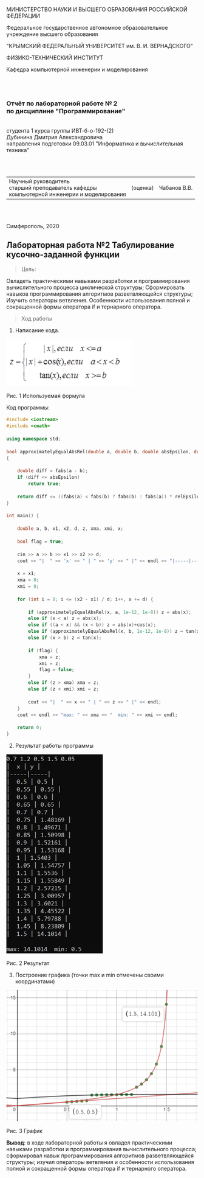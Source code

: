 МИНИСТЕРСТВО НАУКИ  И ВЫСШЕГО ОБРАЗОВАНИЯ РОССИЙСКОЙ ФЕДЕРАЦИИ			

Федеральное государственное автономное образовательное учреждение высшего образования  

"КРЫМСКИЙ ФЕДЕРАЛЬНЫЙ УНИВЕРСИТЕТ им. В. И. ВЕРНАДСКОГО"  

ФИЗИКО-ТЕХНИЧЕСКИЙ ИНСТИТУТ  

Кафедра компьютерной инженерии и моделирования

<br><br/>

### Отчёт по лабораторной работе № 2 <br/> по дисциплине "Программирование"

<br/>
студента 1 курса группы ИВТ-б-о-192-(2)<br/>
Дубинина Дмитрия Александровича<br/>
направления подготовки 09.03.01 "Информатика и вычислительная техника"  
<br/>

<br/><br/>
<table>
<tr><td>Научный руководитель<br/> старший преподаватель кафедры<br/> компьютерной инженерии и моделирования</td>
<td>(оценка)</td>
<td>Чабанов В.В.</td>
</tr>
</table>
<br/><br/>


Симферополь, 2020

## Лабораторная работа №2 Табулирование кусочно-заданной функции
>Цель:

Овладеть практическими навыками разработки и программирования вычислительного процесса циклической структуры;
Сформировать навыков программирования алгоритмов разветвляющейся структуры;
Изучить операторы ветвления. Особенности использования полной и сокращенной формы оператора if и тернарного оператора.


>Ход работы

1. Написание кода.

![](Рис/4.png)

Рис. 1 Используемая формула

Код программы:

```C++
#include <iostream>
#include <cmath>

using namespace std;

bool approximatelyEqualAbsRel(double a, double b, double absEpsilon, double relEpsilon)
{

	double diff = fabs(a - b);
	if (diff <= absEpsilon)
		return true;

	return diff <= ((fabs(a) < fabs(b) ? fabs(b) : fabs(a)) * relEpsilon);
}

int main() {

	double a, b, x1, x2, d, z, xma, xmi, x;

	bool flag = true;

	cin >> a >> b >> x1 >> x2 >> d;
	cout << "|  " << 'x' << " | " << 'y' << " |" << endl << "|-----|-----|" << endl;

	x = x1;
	xma = 0;
	xmi = 0;

	for (int i = 0; i <= (x2 - x1) / d; i++, x += d) {

		if (approximatelyEqualAbsRel(x, a, 1e-12, 1e-8)) z = abs(x);
		else if (x < a) z = abs(x);
		else if ((a < x) && (x < b)) z = abs(x)+cos(x);
		else if (approximatelyEqualAbsRel(x, b, 1e-12, 1e-8)) z = tan(x);
		else if (x > b) z = tan(x);

		if (flag) {
			xma = z;
			xmi = z;
			flag = false;
		}
		else if (z > xma) xma = z;
		else if (z < xmi) xmi = z;

		cout << "|  " << x << " | " << z << " |" << endl;
	}
	cout << endl << "max: " << xma << "  min: " << xmi << endl;

	return 0;
}
```

2. Результат работы программы

![](Рис/5.png)

Рис. 2 Результат

3. Построение графика (точки max и min отмечены своими координатами)

![](Рис/6.png)

Рис. 3 График

**Вывод**: в ходе лабораторной работы я овладел практическими навыками разработки и программирования вычислительного процесса; сформировал навык программирования алгоритмов разветвляющейся структуры; изучил операторы ветвления и особенности использования полной и сокращенной формы оператора if и тернарного оператора.
